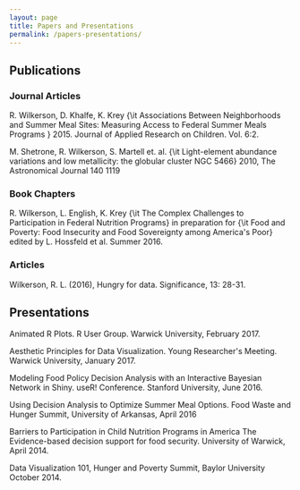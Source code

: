 ```yaml
---
layout: page
title: Papers and Presentations 
permalink: /papers-presentations/
---
```


## Publications

### Journal Articles
R. Wilkerson, D. Khalfe, K. Krey {\it Associations Between Neighborhoods and Summer Meal Sites: Measuring Access to Federal Summer Meals Programs } 2015. Journal of Applied Research on Children. Vol. 6:2. 

M. Shetrone, R. Wilkerson, S. Martell et. al. {\it Light-element abundance variations and low metallicity: the globular cluster NGC 5466} 2010, The Astronomical Journal 140 1119 

### Book Chapters
R. Wilkerson, L. English, K. Krey {\it The Complex Challenges to Participation in Federal Nutrition Programs} in preparation for {\it Food and Poverty: Food Insecurity and Food Sovereignty among America's Poor} edited by L. Hossfeld et al. Summer 2016.  

### Articles
Wilkerson, R. L. (2016), Hungry for data. Significance, 13: 28-31. 


## Presentations

Animated R Plots. R User Group. Warwick University, February 2017. 

Aesthetic Principles for Data Visualization. Young Researcher's Meeting. Warwick University, January 2017. 

Modeling Food Policy Decision Analysis with an Interactive Bayesian Network in Shiny. useR! Conference. Stanford University, June 2016.

Using Decision Analysis to Optimize Summer Meal Options. Food Waste and Hunger Summit, University of Arkansas, April 2016

Barriers to Participation in Child Nutrition Programs in America The Evidence-based decision support for food security. University of Warwick, April 2014.

Data Visualization 101, Hunger and Poverty Summit, Baylor University October 2014.

